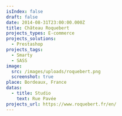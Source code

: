 ```yaml
---
isIndex: false
draft: false
date: 2014-08-31T23:00:00.000Z
title: Château Roquebert
projects_types: E-commerce
projects_solutions:
  - Prestashop
projects_tags:
  - Smarty
  - SASS
image:
  src: /images/uploads/roquebert.png
  screenshot: true
place: Bordeaux, France
datas:
  - title: Studio
    text: Rue Pavée
projects_url: https://www.roquebert.fr/en/
---
```

